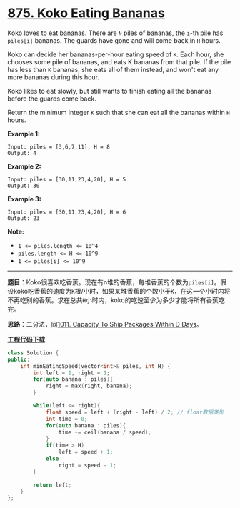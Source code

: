 # [875. Koko Eating Bananas](https://leetcode.com/problems/koko-eating-bananas/)

Koko loves to eat bananas.  There are `N` piles of bananas, the `i`-th pile has `piles[i]` bananas.  The guards have gone and will come back in `H` hours.

Koko can decide her bananas-per-hour eating speed of `K`.  Each hour, she chooses some pile of bananas, and eats K bananas from that pile.  If the pile has less than `K` bananas, she eats all of them instead, and won't eat any more bananas during this hour.

Koko likes to eat slowly, but still wants to finish eating all the bananas before the guards come back.

Return the minimum integer `K` such that she can eat all the bananas within `H` hours.

**Example 1:**

```
Input: piles = [3,6,7,11], H = 8
Output: 4
```

**Example 2:**

```
Input: piles = [30,11,23,4,20], H = 5
Output: 30
```

**Example 3:**

```
Input: piles = [30,11,23,4,20], H = 6
Output: 23
```

**Note:**

- `1 <= piles.length <= 10^4`
- `piles.length <= H <= 10^9`
- `1 <= piles[i] <= 10^9`

-----

**题目**：Koko很喜欢吃香蕉。现在有n堆的香蕉，每堆香蕉的个数为`piles[i]`。假设koko吃香蕉的速度为`K`根/小时，如果某堆香蕉的个数小于`K`，在这一个小时内将不再吃别的香蕉。求在总共`H`小时内，koko的吃速至少为多少才能将所有香蕉吃完。

**思路**：二分法，同[1011. Capacity To Ship Packages Within D Days](https://blog.csdn.net/grllery/article/details/89683534)。

[**工程代码下载**](https://github.com/shenkh/leetcode)

```cpp
class Solution {
public:
    int minEatingSpeed(vector<int>& piles, int H) {
        int left = 1, right = 1;
        for(auto banana : piles){
            right = max(right, banana);
        }

        while(left <= right){
            float speed = left + (right - left) / 2; // float数据类型
            int time = 0;
            for(auto banana : piles){
                time += ceil(banana / speed);
            }
            if(time > H)
                left = speed + 1;
            else
                right = speed - 1;
        }

        return left;
    }
};
```
